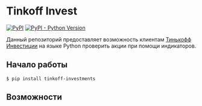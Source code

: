 # Tinkoff Invest

[![PyPI](https://img.shields.io/pypi/v/tinkoff-investments)](https://pypi.org/project/tinkoff-investments/)
[![PyPI - Python Version](https://img.shields.io/pypi/pyversions/tinkoff-investments)](https://www.python.org/downloads/)

Данный репозиторий предоставляет возможность клиентам [Тинькофф Инвестиции](https://www.tinkoff.ru/invest/) на языке Python проверить акции при помощи индикаторов.


## Начало работы

<!-- termynal -->

```
$ pip install tinkoff-investments
```

## Возможности
